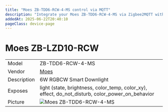 ```yaml
---
title: "Moes ZB-TDD6-RCW-4-MS control via MQTT"
description: "Integrate your Moes ZB-TDD6-RCW-4-MS via Zigbee2MQTT with whatever smart home infrastructure you are using without the vendor's bridge or gateway."
addedAt: 2025-06-22T20:40:10
pageClass: device-page
---
```


# Moes ZB-LZD10-RCW

|     |     |
|-----|-----|
| Model | ZB-TDD6-RCW-4-MS  |
| Vendor  | [Moes](/supported-devices/#v=Moes)  |
| Description | 6W RGBCW Smart Downlight |
| Exposes | light (state, brightness, color_temp, color_xy), effect, do_not_disturb, color_power_on_behavior |
| Picture | ![Moes ZB-TDD6-RCW-4-MS](https://www.zigbee2mqtt.io/images/devices/ZB-TDD6-RCW-4-MS.png) |
